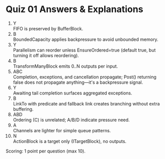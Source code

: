 # Quiz 01 Answers & Explanations

1. Y  
FIFO is preserved by BufferBlock.
2. B  
BoundedCapacity applies backpressure to avoid unbounded memory.
3. Y  
Parallelism can reorder unless EnsureOrdered=true (default true, but turning it off allows reordering).
4. B  
TransformManyBlock emits 0..N outputs per input.
5. ABC  
Completion, exceptions, and cancellation propagate; Post() returning false does not propagate anything—it's a backpressure signal.
6. Y  
Awaiting tail completion surfaces aggregated exceptions.
7. B  
LinkTo with predicate and fallback link creates branching without extra buffering.
8. ABD  
Ordering (C) is unrelated; A/B/D indicate pressure need.
9. A  
Channels are lighter for simple queue patterns.
10. N  
ActionBlock is a target only (ITargetBlock<T>), no outputs.

Scoring: 1 point per question (max 10).